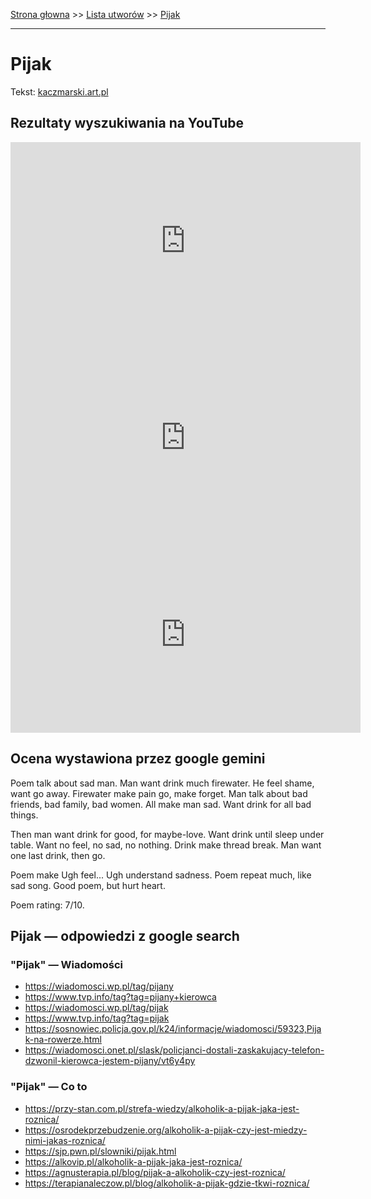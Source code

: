 [Strona głowna](../index.md) >> [Lista utworów](../list.md) >> [Pijak](418.md)

---

# Pijak

Tekst: [kaczmarski.art.pl](https://www.kaczmarski.art.pl/tworczosc/wiersze/pijak/)

## Rezultaty wyszukiwania na YouTube

<iframe width="560" height="315" src="https://www.youtube.com/embed/dWMgc3sX5Zo?si=IdontcarewhotheIRSsendsImnotpayingtaxes" title="YouTube video player" frameborder="0" allow="accelerometer; autoplay; clipboard-write; encrypted-media; gyroscope; picture-in-picture; web-share" referrerpolicy="strict-origin-when-cross-origin" allowfullscreen></iframe>

<iframe width="560" height="315" src="https://www.youtube.com/embed/-6uBuVswcAs?si=IdontcarewhotheIRSsendsImnotpayingtaxes" title="YouTube video player" frameborder="0" allow="accelerometer; autoplay; clipboard-write; encrypted-media; gyroscope; picture-in-picture; web-share" referrerpolicy="strict-origin-when-cross-origin" allowfullscreen></iframe>

<iframe width="560" height="315" src="https://www.youtube.com/embed/C97t32u2j3g?si=IdontcarewhotheIRSsendsImnotpayingtaxes" title="YouTube video player" frameborder="0" allow="accelerometer; autoplay; clipboard-write; encrypted-media; gyroscope; picture-in-picture; web-share" referrerpolicy="strict-origin-when-cross-origin" allowfullscreen></iframe>

## Ocena wystawiona przez google gemini

Poem talk about sad man. Man want drink much firewater. He feel shame, want go away. Firewater make pain go, make forget. Man talk about bad friends, bad family, bad women. All make man sad. Want drink for all bad things.

Then man want drink for good, for maybe-love. Want drink until sleep under table. Want no feel, no sad, no nothing. Drink make thread break. Man want one last drink, then go.

Poem make Ugh feel... Ugh understand sadness. Poem repeat much, like sad song. Good poem, but hurt heart.

Poem rating: 7/10.


## Pijak — odpowiedzi z google search

### "Pijak" — Wiadomości

 - <https://wiadomosci.wp.pl/tag/pijany>
 - <https://www.tvp.info/tag?tag=pijany+kierowca>
 - <https://wiadomosci.wp.pl/tag/pijak>
 - <https://www.tvp.info/tag?tag=pijak>
 - <https://sosnowiec.policja.gov.pl/k24/informacje/wiadomosci/59323,Pijak-na-rowerze.html>
 - <https://wiadomosci.onet.pl/slask/policjanci-dostali-zaskakujacy-telefon-dzwonil-kierowca-jestem-pijany/vt6y4py>

### "Pijak" — Co to

 - <https://przy-stan.com.pl/strefa-wiedzy/alkoholik-a-pijak-jaka-jest-roznica/>
 - <https://osrodekprzebudzenie.org/alkoholik-a-pijak-czy-jest-miedzy-nimi-jakas-roznica/>
 - <https://sjp.pwn.pl/slowniki/pijak.html>
 - <https://alkovip.pl/alkoholik-a-pijak-jaka-jest-roznica/>
 - <https://agnusterapia.pl/blog/pijak-a-alkoholik-czy-jest-roznica/>
 - <https://terapianaleczow.pl/blog/alkoholik-a-pijak-gdzie-tkwi-roznica/>

